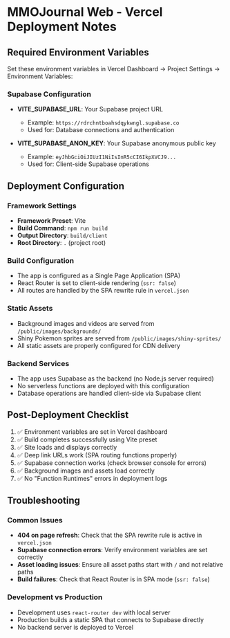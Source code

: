 # MMOJournal Web - Vercel Deployment Notes

## Required Environment Variables

Set these environment variables in Vercel Dashboard → Project Settings → Environment Variables:

### Supabase Configuration
- **VITE_SUPABASE_URL**: Your Supabase project URL
  - Example: `https://rdrchntboahsdqykwngl.supabase.co`
  - Used for: Database connections and authentication

- **VITE_SUPABASE_ANON_KEY**: Your Supabase anonymous public key
  - Example: `eyJhbGciOiJIUzI1NiIsInR5cCI6IkpXVCJ9...`
  - Used for: Client-side Supabase operations

## Deployment Configuration

### Framework Settings
- **Framework Preset**: Vite
- **Build Command**: `npm run build`
- **Output Directory**: `build/client`
- **Root Directory**: `.` (project root)

### Build Configuration
- The app is configured as a Single Page Application (SPA)
- React Router is set to client-side rendering (`ssr: false`)
- All routes are handled by the SPA rewrite rule in `vercel.json`

### Static Assets
- Background images and videos are served from `/public/images/backgrounds/`
- Shiny Pokemon sprites are served from `/public/images/shiny-sprites/`
- All static assets are properly configured for CDN delivery

### Backend Services
- The app uses Supabase as the backend (no Node.js server required)
- No serverless functions are deployed with this configuration
- Database operations are handled client-side via Supabase client

## Post-Deployment Checklist

1. ✅ Environment variables are set in Vercel dashboard
2. ✅ Build completes successfully using Vite preset
3. ✅ Site loads and displays correctly
4. ✅ Deep link URLs work (SPA routing functions properly)
5. ✅ Supabase connection works (check browser console for errors)
6. ✅ Background images and assets load correctly
7. ✅ No "Function Runtimes" errors in deployment logs

## Troubleshooting

### Common Issues
- **404 on page refresh**: Check that the SPA rewrite rule is active in `vercel.json`
- **Supabase connection errors**: Verify environment variables are set correctly
- **Asset loading issues**: Ensure all asset paths start with `/` and not relative paths
- **Build failures**: Check that React Router is in SPA mode (`ssr: false`)

### Development vs Production
- Development uses `react-router dev` with local server
- Production builds a static SPA that connects to Supabase directly
- No backend server is deployed to Vercel
